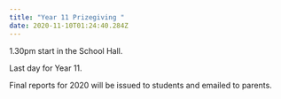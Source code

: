 ```yaml
---
title: "Year 11 Prizegiving "
date: 2020-11-10T01:24:40.284Z
---
```

1.30pm start in the School Hall. 

Last day for Year 11.

Final reports for 2020 will be issued to students and emailed to parents.